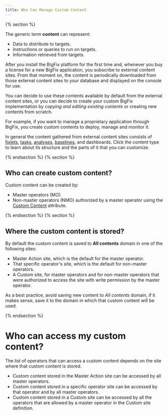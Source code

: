 ```yaml
---
title: Who Can Manage Custom Content
---
```


{% section %}

The generic term **content** can represent:

* Data to distribute to targets.
* Instructions or queries to run on targets.
* Information retrieved from targets.

After you install the BigFix platform for the first time and, whenever you buy a license for a new BigFix 
application, you subscribe to external content sites. From that moment on, the content is periodically downloaded 
from those external content sites to your database and displayed on the console for use.

You can decide to use these contents available by default from the external content sites, or you can decide 
to create your custom BigFix implementation by *copying and editing existing contents* or creating new 
contents from scratch.

For example, if you want to manage a proprietary application through BigFix, you create custom contents 
to deploy, manage and monitor it.

In general the content gathered from external content sites consists of [fixlets](/get-started/custom-content/fixlet-structure.html), 
[tasks](/get-started/custom-content/task-structure.html), [analyses](/get-started/custom-content/analysis-structure.html), [baselines](/get-started/custom-content/baseline-structure.html), and dashboards. Click the content type to learn about its structure and the parts of it that you can customize.

{% endsection %}
{% section %}

## Who can create custom content?

Custom content can be created by:

* Master operators (MO).
* Non-master operators (NMO) authorized by a master operator using the [Custom Content](http://www-01.ibm.com/support/knowledgecenter/SS6MER_9.2.0/com.ibm.tivoli.tem.doc_9.2/Platform/Console/Dialogs/console_operator_details_tab.html) attribute.

{% endsection %}
{% section %}

## Where the custom content is stored?

By default the custom content is saved to **All contents** domain in one of the following sites:

* Master Action site, which is the default for the master operator.
* That specific operator's site, which is the default for non-master operators.
* A Custom site, for master operators and for non-master operators that were authorized to access the site with write permission by the master operator.

As a best practice, avoid saving new content to *All contents* domain, if it makes sense, save it to the domain in which that custom content will be used.

{% endsection %}


# Who can access my custom content?

The list of operators that can access a custom content depends on the site where that custom content is stored.

* Custom content stored in the Master Action site can be accessed by all master operators.
* Custom content stored in a specific operator site can be accessed by that operator and by all master operators.
* Custom content stored in a Custom site can be accessed by all the operators that are allowed by a master operator in the Custom site definition.
